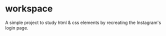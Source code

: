 # workspace

A simple project to study html & css elements by recreating the Instagram's login page.

